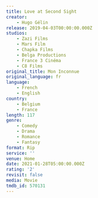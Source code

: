 ```yaml
---
title: Love at Second Sight
creator:
    - Hugo Gélin
release: 2019-04-03T00:00:00.000Z
studios:
    - Zazi Films
    - Mars Film
    - Chapka Films
    - Belga Productions
    - France 3 Cinéma
    - C8 Films
original_title: Mon Inconnue
original_language: fr
language:
    - French
    - English
country:
    - Belgium
    - France
length: 117
genre:
    - Comedy
    - Drama
    - Romance
    - Fantasy
format: Rip
service: ''
venue: Home
date: 2021-01-28T05:00:00.000Z
rating: '2'
revisit: false
media: Movie
tmdb_id: 570131
---
```



